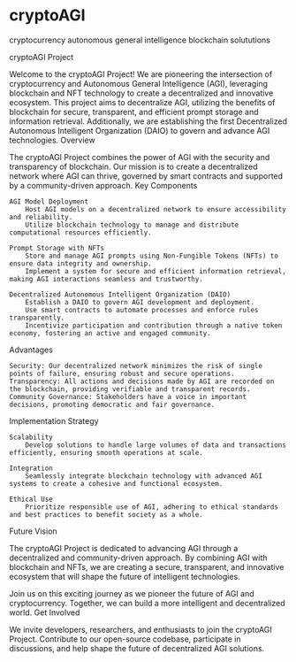 # cryptoAGI
cryptocurrency autonomous general intelligence blockchain solututions


cryptoAGI Project

Welcome to the cryptoAGI Project! We are pioneering the intersection of cryptocurrency and Autonomous General Intelligence (AGI), leveraging blockchain and NFT technology to create a decentralized and innovative ecosystem. This project aims to decentralize AGI, utilizing the benefits of blockchain for secure, transparent, and efficient prompt storage and information retrieval. Additionally, we are establishing the first Decentralized Autonomous Intelligent Organization (DAIO) to govern and advance AGI technologies.
Overview

The cryptoAGI Project combines the power of AGI with the security and transparency of blockchain. Our mission is to create a decentralized network where AGI can thrive, governed by smart contracts and supported by a community-driven approach.
Key Components

    AGI Model Deployment
        Host AGI models on a decentralized network to ensure accessibility and reliability.
        Utilize blockchain technology to manage and distribute computational resources efficiently.

    Prompt Storage with NFTs
        Store and manage AGI prompts using Non-Fungible Tokens (NFTs) to ensure data integrity and ownership.
        Implement a system for secure and efficient information retrieval, making AGI interactions seamless and trustworthy.

    Decentralized Autonomous Intelligent Organization (DAIO)
        Establish a DAIO to govern AGI development and deployment.
        Use smart contracts to automate processes and enforce rules transparently.
        Incentivize participation and contribution through a native token economy, fostering an active and engaged community.

Advantages

    Security: Our decentralized network minimizes the risk of single points of failure, ensuring robust and secure operations.
    Transparency: All actions and decisions made by AGI are recorded on the blockchain, providing verifiable and transparent records.
    Community Governance: Stakeholders have a voice in important decisions, promoting democratic and fair governance.

Implementation Strategy

    Scalability
        Develop solutions to handle large volumes of data and transactions efficiently, ensuring smooth operations at scale.

    Integration
        Seamlessly integrate blockchain technology with advanced AGI systems to create a cohesive and functional ecosystem.

    Ethical Use
        Prioritize responsible use of AGI, adhering to ethical standards and best practices to benefit society as a whole.

Future Vision

The cryptoAGI Project is dedicated to advancing AGI through a decentralized and community-driven approach. By combining AGI with blockchain and NFTs, we are creating a secure, transparent, and innovative ecosystem that will shape the future of intelligent technologies.

Join us on this exciting journey as we pioneer the future of AGI and cryptocurrency. Together, we can build a more intelligent and decentralized world.
Get Involved

We invite developers, researchers, and enthusiasts to join the cryptoAGI Project. Contribute to our open-source codebase, participate in discussions, and help shape the future of decentralized AGI solutions.
